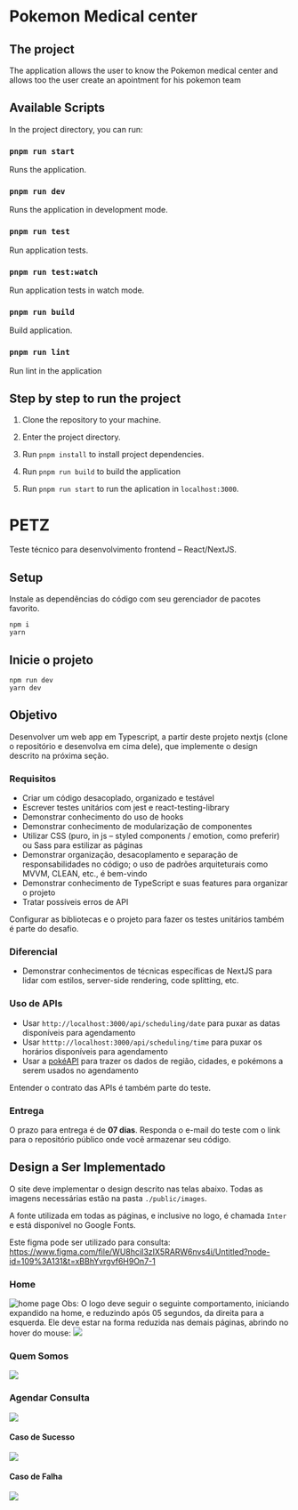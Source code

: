 # Pokemon Medical center

## The project


The application allows the user to know the Pokemon medical center and allows too the user create an apointment for his pokemon team

## Available Scripts

In the project directory, you can run:

### `pnpm run start`

Runs the application.

### `pnpm run dev`

Runs the application in development mode.

### `pnpm run test`

Run application tests.

### `pnpm run test:watch`

Run application tests in watch mode.

### `pnpm run build`

Build application.

### `pnpm run lint`

Run lint in the application

## Step by step to run the project

1. Clone the repository to your machine.

2. Enter the project directory.

3. Run `pnpm install` to install project dependencies.

4. Run `pnpm run build` to build the application

5. Run `pnpm run start` to run the aplication in `localhost:3000`.


# PETZ
 
Teste técnico para desenvolvimento frontend – React/NextJS.

## Setup

Instale as dependências do código com seu gerenciador de pacotes favorito.

```shell
npm i
yarn 
```

## Inicie o projeto
```shell
npm run dev
yarn dev
```

## Objetivo

Desenvolver um web app em Typescript, a partir deste projeto nextjs (clone o repositório e desenvolva em cima dele), que implemente o design descrito na próxima seção.

### Requisitos
- Criar um código desacoplado, organizado e testável
- Escrever testes unitários com jest e react-testing-library
- Demonstrar conhecimento do uso de hooks
- Demonstrar conhecimento de modularização de componentes
- Utilizar CSS (puro, in js – styled components / emotion, como preferir) ou Sass para estilizar as páginas
- Demonstrar organização, desacoplamento e separação de responsabilidades no código; o uso de padrões arquiteturais como MVVM, CLEAN, etc., é bem-vindo
- Demonstrar conhecimento de TypeScript e suas features para organizar o projeto
- Tratar possíveis erros de API

Configurar as bibliotecas e o projeto para fazer os testes unitários também é parte do desafio.

### Diferencial
- Demonstrar conhecimentos de técnicas específicas de NextJS para lidar com estilos, server-side rendering, code splitting, etc. 

### Uso de APIs
- Usar `http://localhost:3000/api/scheduling/date` para puxar as datas disponíveis para agendamento
- Usar `htttp://localhost:3000/api/scheduling/time` para puxar os horários disponíveis para agendamento
- Usar a [pokéAPI](https://pokeapi.co/) para trazer os dados de região, cidades, e pokémons a serem usados no agendamento

Entender o contrato das APIs é também parte do teste.

### Entrega
O prazo para entrega é de **07 dias**. Responda o e-mail do teste com o link para o repositório público onde você armazenar seu código.

## Design a Ser Implementado
O site deve implementar o design descrito nas telas abaixo. Todas as imagens necessárias estão na pasta `./public/images`.

A fonte utilizada em todas as páginas, e inclusive no logo, é chamada `Inter` e está disponível no Google Fonts.

Este figma pode ser utilizado para consulta: https://www.figma.com/file/WU8hciI3zIX5RARW6nvs4i/Untitled?node-id=109%3A131&t=xBBhYvrgvf6H9On7-1

### Home
![home page](public/test-sample/Home.png)
Obs: O logo deve seguir o seguinte comportamento, iniciando expandido na home, e reduzindo após 05 segundos, da direita para a esquerda. Ele deve estar na forma reduzida nas demais páginas, abrindo no hover do mouse:
![](public/test-sample/logo-behavior.png)
### Quem Somos
![](public/test-sample/Quem%20Somos.png)
### Agendar Consulta
![](public/test-sample/Agendar%20Consulta.png)
#### Caso de Sucesso
![](public/test-sample/Agendar%20Consulta%20Sucesso.png)
#### Caso de Falha
![](public/test-sample/Agendar%20Consulta%20Falha.png)